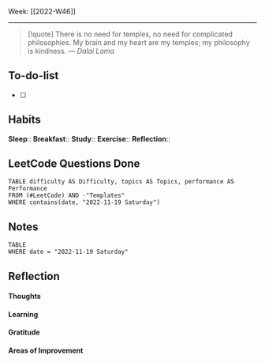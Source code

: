 Week: [[2022-W46]]
- - -
>[!quote]
> There is no need for temples, no need for complicated philosophies. My brain and my heart are my temples; my philosophy is kindness.
> — <cite>Dalai Lama</cite>

## To-do-list
- [ ] 

## Habits
**Sleep**:: 
**Breakfast**::
**Study**:: 
**Exercise**:: 
**Reflection**:: 

## LeetCode Questions Done
```dataview
TABLE difficulty AS Difficulty, topics AS Topics, performance AS Performance
FROM (#LeetCode) AND -"Templates"
WHERE contains(date, "2022-11-19 Saturday") 
```

## Notes
```dataview
TABLE
WHERE date = "2022-11-19 Saturday"
```

## Reflection
#### Thoughts 
#### Learning 
#### Gratitude
#### Areas of Improvement